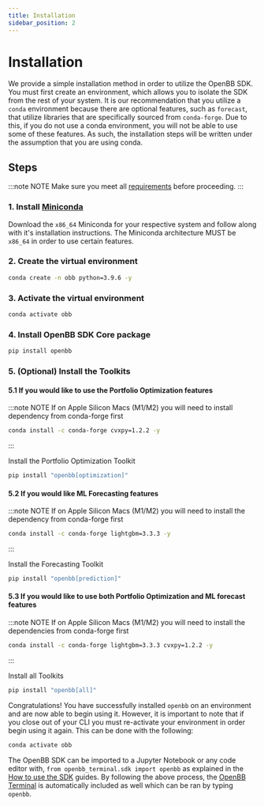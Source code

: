 ```yaml
---
title: Installation
sidebar_position: 2
---
```


# Installation

We provide a simple installation method in order to utilize the OpenBB SDK. You must first create an environment, which allows you to isolate the SDK from the rest of your system. It is our recommendation that you utilize a `conda` environment because there are optional features, such as `forecast`, that utilize libraries that are specifically sourced from `conda-forge`. Due to this, if you do not use a conda environment, you will not be able to use some of these features. As such, the installation steps will be written under the assumption that you are using conda.

## Steps

:::note NOTE
Make sure you meet all [requirements](requirements.md) before proceeding.
:::

### 1. **Install [Miniconda](https://docs.conda.io/en/latest/miniconda.html)**

   Download the `x86_64` Miniconda for your respective system and follow along
   with it's installation instructions. The Miniconda architecture MUST be
   `x86_64` in order to use certain features.

### 2. **Create the virtual environment**

```bash
conda create -n obb python=3.9.6 -y
```

### 3. **Activate the virtual environment**

```bash
conda activate obb
```

### 4. **Install OpenBB SDK Core package**

```bash
pip install openbb
```

### 5. **(Optional) Install the Toolkits**

#### 5.1 **If you would like to use the Portfolio Optimization features**

:::note NOTE
If on Apple Silicon Macs (M1/M2) you will need to install dependency from conda-forge first
```bash
conda install -c conda-forge cvxpy=1.2.2 -y
```
:::


Install the Portfolio Optimization Toolkit

```bash
pip install "openbb[optimization]"
```

#### 5.2 **If you would like ML Forecasting features**

:::note NOTE
If on Apple Silicon Macs (M1/M2) you will need to install the dependency from conda-forge first
```bash
conda install -c conda-forge lightgbm=3.3.3 -y
```
:::

Install the Forecasting Toolkit

```bash
pip install "openbb[prediction]"
```

#### 5.3 **If you would like to use both Portfolio Optimization and ML forecast features**

:::note NOTE
If on Apple Silicon Macs (M1/M2) you will need to install the dependencies from conda-forge first
```bash
conda install -c conda-forge lightgbm=3.3.3 cvxpy=1.2.2 -y
```
:::

Install all Toolkits

```bash
pip install "openbb[all]"
```

Congratulations! You have successfully installed `openbb` on an environment and are now able to begin using it. However, it is important to note that if you close out of your CLI you must re-activate your environment in order begin using it again. This can be done with the following:

```bash
conda activate obb
```

The OpenBB SDK can be imported to a Jupyter Notebook or any code editor with, `from openbb_terminal.sdk import openbb` as explained in the [How to use the SDK](https://docs.openbb.co/sdk/guides/basics) guides. By following the above process, the [OpenBB Terminal](https://docs.openbb.co/terminal) is automatically included as well which can be ran by typing `openbb`.

